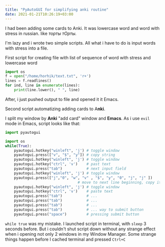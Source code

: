 ```yaml
---
title: "PyAutoGUI for simplifying anki routine"
date: 2021-01-21T10:26:19+03:00
---
```



I had been adding some cards to Anki. 
It was lowercase word and word with stress in russian. like *торты тОрты.* 

I'm lazy and i wrote two simple scripts. All what i have to do is input words with stress into a file.

First script for creating file with list of sequence of word with stress and lowercase word

```python
import os
f = open("/home/horhik/text.txt", 'r+')
lines = f.readlines()
for ind, line in enumerate(lines):
    print(line.lower(), " ", line)
```

After, i just pushed output to file and opened it it Emacs.

Second script automatizing adding cards to A**nki**. 

I split my window by **Anki** "add card" window and **Emacs**. As i use `evil` mode in Emacs, script looks like that:

```python
import pyautogui

import os
while(True):
    pyautogui.hotkey("winleft", 'j') # toggle window
    pyautogui.press(["v", "$", "y"]) # copy string
    pyautogui.hotkey("winleft", 'j') # toggle window
    pyautogui.hotkey("ctrl", 'v')    # past text
    pyautogui.press("tab")           # next input field
    pyautogui.hotkey("winleft", 'j') # toggle window
    pyautogui.press(["j","0", "w", "v" , "$", "y", "0", "j", "j" ])
						         # move to next line beginning, copy it and go to next occurence
    pyautogui.hotkey("winleft", 'j') # toggle window
    pyautogui.hotkey("ctrl", 'v')    # paste text
    pyautogui.press("tab")           # ...
    pyautogui.press("tab")           # ...
    pyautogui.press("tab")           # ...
    pyautogui.press("tab")           # ... way to submit button
    pyautogui.press("space")         # pressing submit button
```

`while true` was my mistake. I launched script in terminal, with `sleep` 3 seconds before. 
But i couldn't shut script down without any strange effect when i opening not only 2 windows in my Window Manager. 
Some strange things happen before I cached terminal and pressed `Ctrl+C`
